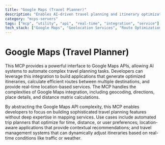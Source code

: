 ```yaml
---
title: "Google Maps (Travel Planner)"
description: "Enables AI-driven travel planning and itinerary optimization using Google Maps APIs for automated trip management."
category: "mcps-servers"
tags: ["mcp", "utility", "api", "real-time", "integration", "service"]
tech_stack: ["Google Maps", "Geolocation Services", "Route Optimization", "Travel Planning"]
---
```


# Google Maps (Travel Planner)

This MCP provides a powerful interface to Google Maps APIs, allowing AI systems to automate complex travel planning tasks. Developers can leverage this integration to build applications that generate optimized itineraries, calculate efficient routes between multiple destinations, and provide real-time location-based services. The MCP handles the complexities of Google Maps integration, including geocoding, directions, place details, and distance matrix calculations.

By abstracting the Google Maps API complexity, this MCP enables developers to focus on building sophisticated travel planning features without deep expertise in mapping services. Use cases include automated trip planners that optimize for time, distance, or user preferences; location-aware applications that provide contextual recommendations; and travel management systems that can dynamically adjust itineraries based on real-time conditions like traffic or weather.

